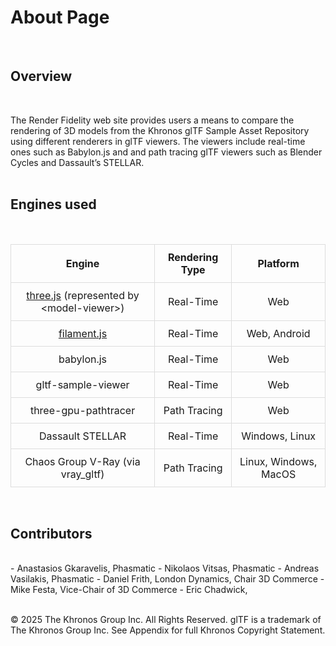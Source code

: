 <style>
  table {
    width: 100%;  /* Makes the table take full width */
    border-collapse: collapse; /* Removes extra spacing */
  }
  th, td {
    padding: 10px; /* Adds spacing inside cells */
    text-align: center; /* Centers text */
    border: 1px solid #ddd; /* Optional: Adds a border */
  }
</style>

# About Page
<br>

## Overview 
<br>

The Render Fidelity web site provides users a means to compare the rendering of 3D models from the Khronos glTF Sample Asset Repository using different renderers in glTF viewers. The viewers include real-time ones such as Babylon.js and <model-viewer> and path tracing glTF viewers such as Blender Cycles and Dassault’s STELLAR.
<br>
<br>

## Engines used 
<br>

| Engine | Rendering Type |  Platform|
|----------|----------|----------|
| [three.js](https://phasmatic3d.github.io/rfw/engine/three.js) (represented by <model-viewer\>)   | Real-Time | Web |
| [filament.js](engine/filament.js) | Real-Time | Web, Android |
| babylon.js | Real-Time | Web |
| gltf-sample-viewer | Real-Time | Web |
| three-gpu-pathtracer | Path Tracing | Web |
| Dassault STELLAR | Real-Time | Windows, Linux |
| Chaos Group V-Ray (via vray_gltf) | Path Tracing | Linux, Windows, MacOS |

<br>

## Contributors
<br>
- Anastasios Gkaravelis, Phasmatic
- Nikolaos Vitsas, Phasmatic
- Andreas Vasilakis, Phasmatic
- Daniel Frith, London Dynamics, Chair 3D Commerce
- Mike Festa, Vice-Chair of 3D Commerce
- Eric Chadwick,
<br>
<br>

© 2025 The Khronos Group Inc. All Rights Reserved. glTF is a trademark of The Khronos Group Inc. See Appendix for full Khronos Copyright Statement.

